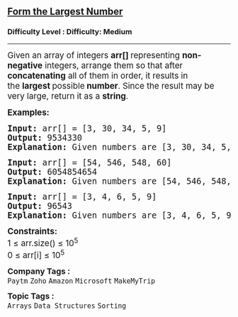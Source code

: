 <h2><a href="https://www.geeksforgeeks.org/problems/largest-number-formed-from-an-array1117/1?timeMachineDate=2025-08-16">Form the Largest Number</a></h2><h3>Difficulty Level : Difficulty: Medium</h3><hr><div class="problems_problem_content__Xm_eO"><p><span style="font-size: 14pt;">Given an array of integers&nbsp;<strong>arr[]</strong><strong>&nbsp;</strong>representing <strong>non-negative</strong> integers, arrange them so that after <strong>concatenating</strong> all of them in order, it results in the&nbsp;<strong>largest&nbsp;</strong>possible<strong>&nbsp;number</strong>. Since the result may be very large, return it as a <strong>string</strong>.</span></p>
<p><span style="font-size: 14pt;"><strong>Examples:</strong></span></p>
<pre><span style="font-size: 14pt;"><strong>Input:</strong> arr[] = [3, 30, 34, 5, 9]
<strong>Output: </strong>9534330
<strong>Explanation:</strong> Given numbers are [3, 30, 34, 5, 9], the arrangement [9, 5, 34, 3, 30] gives the largest value.</span></pre>
<pre><span style="font-size: 14pt;"><strong>Input:</strong> arr[] = [54, 546, 548, 60]
<strong>Output:</strong> 6054854654
<strong>Explanation:</strong> Given numbers are [54, 546, 548, 60], the arrangement [60, 548, 546, 54] gives the largest value.<br></span></pre>
<pre><span style="font-size: 14pt;"><strong>Input:</strong> arr[] = [3, 4, 6, 5, 9]
<strong>Output:</strong> 96543
<strong>Explanation:</strong> Given numbers are [3, 4, 6, 5, 9], the arrangement [9, 6, 5, 4, 3] gives the largest value.</span></pre>
<p><span style="font-size: 14pt;"><strong>Constraints:</strong><br>1 ≤ arr.size() ≤ 10<sup>5</sup><br>0 ≤ arr[i] ≤ 10<sup>5</sup></span></p></div><p><span style=font-size:18px><strong>Company Tags : </strong><br><code>Paytm</code>&nbsp;<code>Zoho</code>&nbsp;<code>Amazon</code>&nbsp;<code>Microsoft</code>&nbsp;<code>MakeMyTrip</code>&nbsp;<br><p><span style=font-size:18px><strong>Topic Tags : </strong><br><code>Arrays</code>&nbsp;<code>Data Structures</code>&nbsp;<code>Sorting</code>&nbsp;